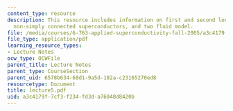 ```yaml
---
content_type: resource
description: This resource includes information on first and second london equations,
  non-simply connected superconductors, and two fluid model.
file: /media/courses/6-763-applied-superconductivity-fall-2005/a3c4179f7cf3f234fd3da76048d8420b_lecture5.pdf
file_type: application/pdf
learning_resource_types:
- Lecture Notes
ocw_type: OCWFile
parent_title: Lecture Notes
parent_type: CourseSection
parent_uid: 6578b634-68d1-9a5d-182a-c23165270ed8
resourcetype: Document
title: lecture5.pdf
uid: a3c4179f-7cf3-f234-fd3d-a76048d8420b
---
```

